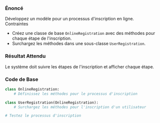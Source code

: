 ### Énoncé

Développez un modèle pour un processus d'inscription en ligne.
Contraintes

- Créez une classe de base ```OnlineRegistration``` avec des méthodes pour chaque étape de l'inscription.
- Surchargez les méthodes dans une sous-classe ```UserRegistration```.

### Résultat Attendu

Le système doit suivre les étapes de l'inscription et afficher chaque étape.

### Code de Base

```python
class OnlineRegistration:
    # Définissez les méthodes pour le processus d'inscription

class UserRegistration(OnlineRegistration):
    # Surchargez les méthodes pour l'inscription d'un utilisateur

# Testez le processus d'inscription
```